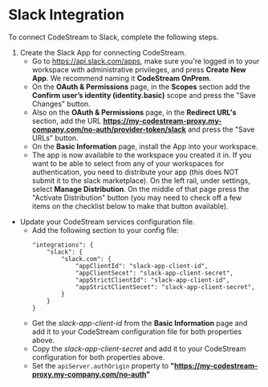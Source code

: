 # Slack Integration

To connect CodeStream to Slack, complete the following steps.

1. Create the Slack App for connecting CodeStream.
    * Go to https://api.slack.com/apps, make sure you're logged in to your
      workspace with administrative privileges, and press **Create New App**. We
      recommend naming it **CodeStream OnPrem**.
    * On the **OAuth & Permissions** page, in the **Scopes** section add the
      **Confirm user’s identity (identity.basic)** scope and press the "Save
      Changes" button.
    * Also on the **OAuth & Permissions** page, in the **Redirect URL's** section,
      add the URL **https://my-codestream-proxy.my-company.com/no-auth/provider-token/slack**
      and press the "Save URLs" button.
    * On the **Basic Information** page, install the App into your workspace.
    * The app is now available to the workspace you created it in. If you want
      to be able to select from any of your workspaces for authentication, you
      need to distribute your app (this does NOT submit it to the slack
      marketplace). On the left rail, under settings, select **Manage
      Distribution**. On the middle of that page press the "Activate
      Distribution" button (you may need to check off a few items on the
      checklist below to make that button available).

- Update your CodeStream services configuration file.
    - Add the following section to your config file:
      ```
      "integrations": {
          "slack": {
              "slack.com": {
                  "appClientId": "slack-app-client-id",
                  "appClientSecet": "slack-app-client-secret",
                  "appStrictClientId": "slack-app-client-id",
                  "appStrictClientSecet": "slack-app-client-secret",
              }
          }
      }
      ```
    - Get the *slack-app-client-id* from the **Basic Information** page and add
      it to your CodeStream configuration file for both properties above.
    - Copy the *slack-app-client-secret* and add it to your CodeStream
      configuration for both properties above.
    - Set the `apiServer.authOrigin` property to
      **"https://my-codestream-proxy.my-company.com/no-auth"**
